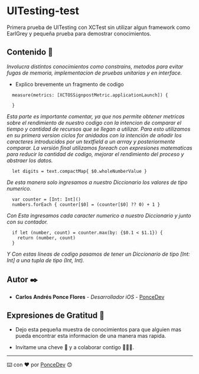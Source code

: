 # UITesting-test
Primera prueba de UITesting con XCTest sin utilizar algun framework como EarlGrey y pequeña prueba para demostrar conocimientos.

## Contenido 🧐

_Involucra distintos conocimientos como constrains, metodos para evitar fugas de memoria, implementacion de pruebas unitarias y en interface._

* Explico brevemente un fragmento de codigo

```
  measure(metrics: [XCTOSSignpostMetric.applicationLaunch]) {
   
  }
```
_Esta parte es importante comentar, ya que nos permite obtener metricas sobre el rendimiento de nuestro codigo con la intencion de comparar el tiempo y cantidad de recursos que se llegan a utilizar._
_Para esto utilizamos en su primera version ciclos for anidados con la intención de añadir los caracteres introducidos por un textfield a un arrray y posteriormente comparar._
_La versión final utilizamos foreach con expresiones matematicas para reducir la cantidad de codigo, mejorar el rendimiento del proceso y abstraer los datos._
```
  let digits = text.compactMap{ $0.wholeNumberValue }
```
_De esta manera solo ingresamos a nuestro Diccionario los valores de tipo numerico._
```
  var counter = [Int: Int]()
  numbers.forEach { counter[$0] = (counter[$0] ?? 0) + 1 }
```
_Con Esta ingresamos cada caracter numerico a nuestro Diccionario y junto con su contador._
```
  if let (number, count) = counter.max(by: {$0.1 < $1.1}) {
    return (number, count)
  }
```
_Y Con estas lineas de codigo pasamos de tener un Diccionario de tipo [Int: Int] a una tupla de tipo (Int, Int)._
## Autor ✒️

* **Carlos Andrés Ponce Flores** - *Desarrollador iOS* - [PonceDev](https://github.com/Ponce156C)

## Expresiones de Gratitud 🎁

* Dejo esta pequeña muestra de conocimientos para que alguien mas pueda encontrar esta informacion de una manera mas rapida.

* Invitame una cheve 🍺 y a colaborar contigo 👨🏻‍💻. 

---
⌨️ con ❤️ por [PonceDev](https://github.com/Ponce156C) 😊
